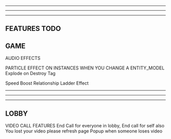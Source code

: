 --------------------------------------------------------------------------------------
--------------------------------------------------------------------------------------
--------------------------------------------------------------------------------------
FEATURES TODO
--------------------------------------------------------------------------------------

GAME
--------------------------------------------------------------------------------------

AUDIO EFFECTS

PARTICLE EFFECT ON INSTANCES WHEN YOU CHANGE A ENTITY_MODEL
  Explode on Destroy Tag

Speed Boost Relationship
Ladder Effect

---------------------------------------------------------------------------------------------------------------------------------------------------------------------------
--------------------------------------------------------------------------------------
-----------------------------
LOBBY
--------------------------------------------------------------------------------------

VIDEO CALL FEATURES
  End Call for everyone in lobby, End call for self also
  You lost your video please refresh page 
  Popup when someone loses video 
